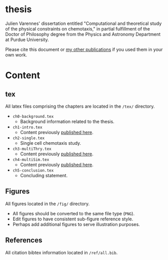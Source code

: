 # thesis

Julien Varennes' dissertation entitled "Computational and theoretical study of the physical constraints on chemotaxis," in partial fulfillment of the Doctor of Philosophy degree from the Physics and Astronomy Department at Purdue University.

Please cite this document or [my other publications](http://varennes.github.io/about/#research-papers) if you used them in your own work.

# Content

## tex

All latex files comprising the chapters are located in the `/tex/` directory.

- `ch0-background.tex`
    - Background information related to the thesis.
- `ch1-intro.tex`
    - Content previously [published here](http://pubs.acs.org/doi/abs/10.1021/acs.molpharmaceut.5b00899).
- `ch2-single.tex`
    - Single cell chemotaxis study.
- `ch3-multiThry.tex`
    - Content previously [published here](https://journals.aps.org/prl/abstract/10.1103/PhysRevLett.119.188101).
- `ch4-multiSim.tex`
    - Content previously [published here](http://www.cell.com/biophysj/abstract/S0006-3495(16)30523-9).
- `ch5-conclusion.tex`
    - Concluding statement.

## Figures

All figures located in the `/fig/` directory.

- All figures should be converted to the same file type (`PNG`).
- Edit figures to have consistent sub-figure reference style.
- Perhaps add additional figures to serve illustration purposes.

## References

All citation bibtex information located in `/ref/all.bib`.
